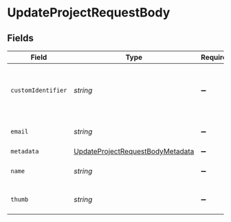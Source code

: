 # UpdateProjectRequestBody


## Fields

| Field                                                                                           | Type                                                                                            | Required                                                                                        | Description                                                                                     | Example                                                                                         |
| ----------------------------------------------------------------------------------------------- | ----------------------------------------------------------------------------------------------- | ----------------------------------------------------------------------------------------------- | ----------------------------------------------------------------------------------------------- | ----------------------------------------------------------------------------------------------- |
| `customIdentifier`                                                                              | *string*                                                                                        | :heavy_minus_sign:                                                                              | N/A                                                                                             | The Custom Identifier of the customer in the organization                                       |
| `email`                                                                                         | *string*                                                                                        | :heavy_minus_sign:                                                                              | N/A                                                                                             | The Email of the customer.                                                                      |
| `metadata`                                                                                      | [UpdateProjectRequestBodyMetadata](../../models/operations/updateprojectrequestbodymetadata.md) | :heavy_minus_sign:                                                                              | N/A                                                                                             |                                                                                                 |
| `name`                                                                                          | *string*                                                                                        | :heavy_minus_sign:                                                                              | N/A                                                                                             | The Name of the customer.                                                                       |
| `thumb`                                                                                         | *string*                                                                                        | :heavy_minus_sign:                                                                              | N/A                                                                                             | The Avatar of the customer.                                                                     |